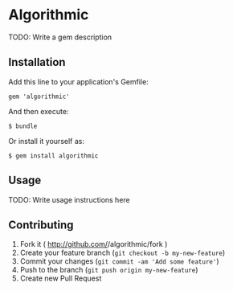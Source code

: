 # Algorithmic

TODO: Write a gem description

## Installation

Add this line to your application's Gemfile:

    gem 'algorithmic'

And then execute:

    $ bundle

Or install it yourself as:

    $ gem install algorithmic

## Usage

TODO: Write usage instructions here

## Contributing

1. Fork it ( http://github.com/<my-github-username>/algorithmic/fork )
2. Create your feature branch (`git checkout -b my-new-feature`)
3. Commit your changes (`git commit -am 'Add some feature'`)
4. Push to the branch (`git push origin my-new-feature`)
5. Create new Pull Request

